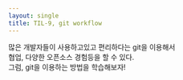 ```yaml
---
layout: single
title: TIL-9, git workflow
---
```


많은 개발자들이 사용하고있고 편리하다는 git을 이용해서 <br>
협업, 다양한 오픈소스 경험등을 할 수 있다. <br>
그럼, git을 이용하는 방법을 학습해보자!  <br>
